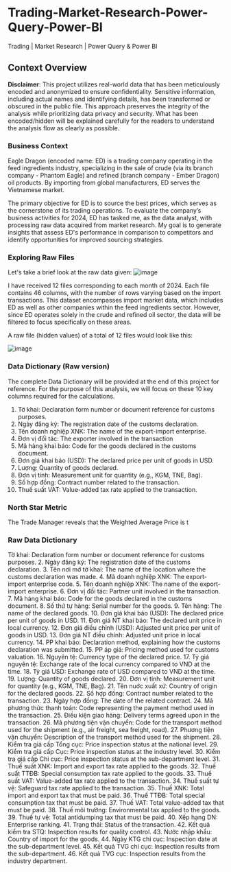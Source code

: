 # Trading-Market-Research-Power-Query-Power-BI
Trading | Market Research | Power Query &amp; Power BI

## Context Overview

**Disclaimer**: This project utilizes real-world data that has been meticulously encoded and anonymized to ensure confidentiality. Sensitive information, including actual names and identifying details, has been transformed or obscured in the public file. This approach preserves the integrity of the analysis while prioritizing data privacy and security. What has been encoded/hidden will be explained carefully for the readers to understand the analysis flow as clearly as possible.
### Business Context
Eagle Dragon (encoded name: ED) is a trading company operating in the feed ingredients industry, specializing in the sale of crude (via its branch company - Phantom Eagle) and refined (branch company - Ember Dragon) oil products. By importing from global manufacturers, ED serves the Vietnamese market.

The primary objective for ED is to source the best prices, which serves as the cornerstone of its trading operations. To evaluate the company’s business activities for 2024, ED has tasked me, as the data analyst, with processing raw data acquired from market research. My goal is to generate insights that assess ED's performance in comparison to competitors and identify opportunities for improved sourcing strategies.

### Exploring Raw Files
Let's take a brief look at the raw data given:
![image](https://github.com/user-attachments/assets/fb3983dc-e9a4-4304-ad56-7213edae68ba)

I have received 12 files corresponding to each month of 2024. Each file contains 46 columns, with the number of rows varying based on the import transactions. This dataset encompasses import market data, which includes ED as well as other companies within the feed ingredients sector. However, since ED operates solely in the crude and refined oil sector, the data will be filtered to focus specifically on these areas.

A raw file (hidden values) of a total of 12 files would look like this: 

![image](https://github.com/user-attachments/assets/3ae0aaa0-e4ab-4e2a-929c-f71fb6d298af)

### Data Dictionary (Raw version)

The complete Data Dictionary will be provided at the end of this project for reference. For the purpose of this analysis, we will focus on these 10 key columns required for the calculations.
1. Tờ khai: Declaration form number or document reference for customs purposes.
2. Ngày đăng ký: The registration date of the customs declaration.
3. Tên doanh nghiệp XNK: The name of the export-import enterprise.
4. Đơn vị đối tác: The exporter involved in the transaction
5. Mã hàng khai báo: Code for the goods declared in the customs document.
6. Đơn giá khai báo (USD): The declared price per unit of goods in USD.
7. Lượng: Quantity of goods declared.
8. Đơn vị tính: Measurement unit for quantity (e.g., KGM, TNE, Bag).
9. Số hợp đồng: Contract number related to the transaction.
10. Thuế suất VAT: Value-added tax rate applied to the transaction.


### North Star Metric

The Trade Manager reveals that the Weighted Average Price is t 






### Raw Data Dictionary
Tờ khai: Declaration form number or document reference for customs purposes.
2. Ngày đăng ký: The registration date of the customs declaration.
3. Tên nơi mở tờ khai: The name of the location where the customs declaration was made.
4. Mã doanh nghiệp XNK: The export-import enterprise code.
5. Tên doanh nghiệp XNK: The name of the export-import enterprise.
6. Đơn vị đối tác: Partner unit involved in the transaction.
7. Mã hàng khai báo: Code for the goods declared in the customs document.
8. Số thứ tự hàng: Serial number for the goods.
9. Tên hàng: The name of the declared goods.
10. Đơn giá khai báo (USD): The declared price per unit of goods in USD.
11. Đơn giá NT khai báo: The declared unit price in local currency.
12. Đơn giá điều chỉnh (USD): Adjusted unit price per unit of goods in USD.
13. Đơn giá NT điều chỉnh: Adjusted unit price in local currency.
14. PP khai báo: Declaration method, explaining how the customs declaration was submitted.
15. PP áp giá: Pricing method used for customs valuation.
16. Nguyên tệ: Currency type of the declared price.
17. Tỷ giá nguyên tệ: Exchange rate of the local currency compared to VND at the time.
18. Tỷ giá USD: Exchange rate of USD compared to VND at the time.
19. Lượng: Quantity of goods declared.
20. Đơn vị tính: Measurement unit for quantity (e.g., KGM, TNE, Bag).
21. Tên nuớc xuất xứ: Country of origin for the declared goods.
22. Số hợp đồng: Contract number related to the transaction.
23. Ngày hợp đồng: The date of the related contract.
24. Mã phương thức thanh toán: Code representing the payment method used in the transaction.
25. Điều kiện giao hàng: Delivery terms agreed upon in the transaction.
26. Mã phương tiện vận chuyển: Code for the transport method used for the shipment (e.g., air freight, sea freight, road).
27. Phương tiện vận chuyển: Description of the transport method used for the shipment.
28. Kiểm tra giá cấp Tổng cục: Price inspection status at the national level.
29. Kiểm tra giá cấp Cục: Price inspection status at the industry level.
30. Kiểm tra giá cấp Chi cục: Price inspection status at the sub-department level.
31. Thuế suất XNK: Import and export tax rate applied to the goods.
32. Thuế suất TTĐB: Special consumption tax rate applied to the goods.
33. Thuế suất VAT: Value-added tax rate applied to the transaction.
34. Thuế suất tự vệ: Safeguard tax rate applied to the transaction.
35. Thuế XNK: Total import and export tax that must be paid.
36. Thuế TTĐB: Total special consumption tax that must be paid.
37. Thuế VAT: Total value-added tax that must be paid.
38. Thuế môi trường: Environmental tax applied to the goods.
39. Thuế tự vệ: Total antidumping tax that must be paid.
40. Xếp hạng DN: Enterprise ranking.
41. Trạng thái: Status of the transaction.
42. Kết quả kiểm tra STQ: Inspection results for quality control.
43. Nước nhập khẩu: Country of import for the goods.
44. Ngày KTG chi cục: Inspection date at the sub-department level.
45. Kết quả TVG chi cục: Inspection results from the sub-department.
46. Kết quả TVG cục: Inspection results from the industry department.





